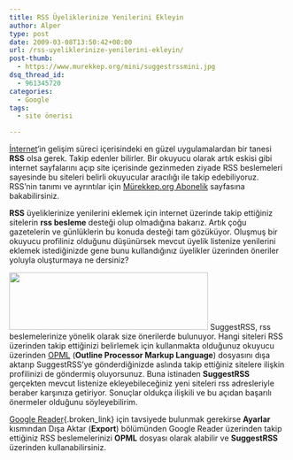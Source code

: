```yaml
---
title: RSS Üyeliklerinize Yenilerini Ekleyin
author: Alper
type: post
date: 2009-03-08T13:50:42+00:00
url: /rss-uyeliklerinize-yenilerini-ekleyin/
post-thumb:
  - https://www.murekkep.org/mini/suggestrssmini.jpg
dsq_thread_id:
  - 961345720
categories:
  - Google
tags:
  - site önerisi

---
```

[İnternet][1]&#8216;in gelişim süreci içerisindeki en güzel uygulamalardan bir tanesi **RSS** olsa gerek. Takip edenler bilirler. Bir okuyucu olarak artık eskisi gibi internet sayfalarını açıp site içerisinde gezinmeden ziyade RSS beslemeleri sayesinde bu siteleri belirli okuyucular aracılığı ile takip edebiliyoruz. RSS&#8217;nin tanımı ve ayrıntılar için [Mürekkep.org Abonelik][2] sayfasına bakabilirsiniz. 

**RSS** üyeliklerinize yenilerini eklemek için internet üzerinde takip ettiğiniz sitelerin **rss besleme** desteği olup olmadığına bakarız. Artık çoğu gazetelerin ve günlüklerin bu konuda desteği tam gözüküyor. Oluşmuş bir okuyucu profiliniz olduğunu düşünürsek mevcut üyelik listenize yenilerini eklemek istediğinizde gene bunu kullandığınız üyelikler üzerinden öneriler yoluyla oluşturmaya ne dersiniz?<!--more-->

<img alt="" src="http://blog.t14g.de/wp-content/uploads/2009/01/suggestrss.jpg" title="SuggestRss" class="alignright" width="359" height="104" /> SuggestRSS, rss beslemelerinize yönelik olarak size önerilerde bulunuyor. Hangi siteleri RSS üzerinden takip ettiğinizi belirlemek için kullanmakta olduğunuz okuyucu üzerinden [OPML][3] (**Outline Processor Markup Language**) dosyasını dışa aktarıp SuggestRSS&#8217;ye gönderdiğinizde aslında takip ettiğiniz sitelere ilişkin profilinizi de göndermiş oluyorsunuz. Buna istinaden **SuggestRSS** gerçekten mevcut listenize ekleyebileceğiniz yeni siteleri rss adresleriyle beraber karşınıza getiriyor. Sonuçlar oldukça ilişkili ve bu açıdan başarılı önermeler olduğunu söyleyebilirim. 

[Google Reader][4]{.broken_link} için tavsiyede bulunmak gerekirse **Ayarlar** kısmından Dışa Aktar (**Export**) bölümünden Google Reader üzerinden takip ettiğiniz RSS beslemelerinizi **OPML** dosyası olarak alabilir ve **SuggestRSS** üzerinden kullanabilirsiniz.

 [1]: https://www.murekkep.org/etiket/internet
 [2]: https://www.murekkep.org/abone
 [3]: http://tr.wikipedia.org/wiki/OPML
 [4]: http://www.google.com/reader